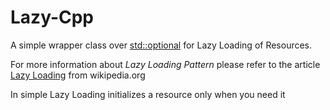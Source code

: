 # Lazy-Cpp
A simple wrapper class over [std::optional](https://www.bfilipek.com/2018/05/using-optional.html) for Lazy Loading of Resources.

For more information about *Lazy Loading Pattern* please refer to the article [Lazy Loading](https://en.wikipedia.org/wiki/Lazy_loading) from wikipedia.org

In simple Lazy Loading initializes a resource only when you need it
<!--stackedit_data:
eyJoaXN0b3J5IjpbMTMyMTQ2NTk1Ml19
-->